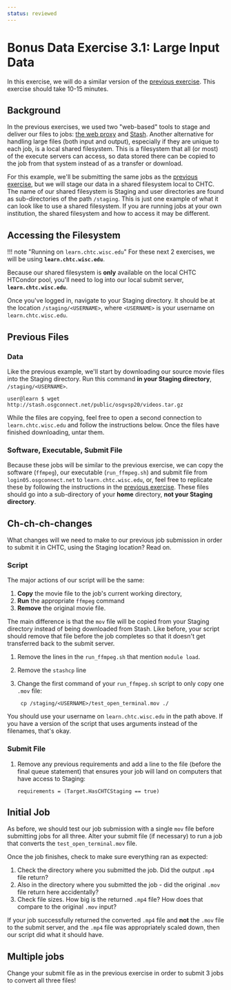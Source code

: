 ```yaml
---
status: reviewed
---
```


Bonus Data Exercise 3.1: Large Input Data
=======================================

In this exercise, we will do a similar version of the [previous exercise](../part2-ex3-stash-unique).
This exercise should take 10-15 minutes.

Background
----------

In the previous exercises, we used two "web-based" tools to stage and deliver our files to jobs:
[the web proxy](../part2-ex1-blast-proxy)  and [Stash](../part2-ex2-stash-shared).
Another alternative for handling large files (both input and output), especially if they are unique to each job, is a
local shared filesystem.
This is a filesystem that all (or most) of the execute servers can access, so data stored there can be copied to the job
from that system instead of as a transfer or download.

For this example, we'll be submitting the same jobs as the [previous exercise](../part2-ex3-stash-unique),
but we will stage our data in a shared filesystem local to CHTC.
The name of our shared filesystem is Staging and user directories are found as sub-directories  of the path `/staging`.
This is just one example of what it can look like to use a shared filesystem.
If you are running jobs at your own institution, the shared filesystem and how to access it may be different.

Accessing the Filesystem
------------------------

!!! note "Running on `learn.chtc.wisc.edu`"
    For these next 2 exercises, we will be using **`learn.chtc.wisc.edu`**.

Because our shared filesystem is **only** available on the local CHTC HTCondor pool, you'll need to log into our local
submit server, **`learn.chtc.wisc.edu`**.

Once you've logged in, navigate to your Staging directory.
It should be at the location `/staging/<USERNAME>`, where `<USERNAME>` is your username on `learn.chtc.wisc.edu`.

Previous Files
--------------

### Data

Like the previous example, we'll start by downloading our source movie files into the Staging directory.
Run this command **in your Staging directory**, `/staging/<USERNAME>`.

``` console
user@learn $ wget http://stash.osgconnect.net/public/osgvsp20/videos.tar.gz
```

While the files are copying, feel free to open a second connection to `learn.chtc.wisc.edu` and follow the instructions below.
Once the files have finished downloading, untar them.

### Software, Executable, Submit File

Because these jobs will be similar to the previous exercise, we can copy the software (`ffmpeg`), our executable
(`run_ffmpeg.sh`) and submit file from `login05.osgconnect.net` to `learn.chtc.wisc.edu`, or, feel free to replicate
these by following the instructions in the [previous exercise](../part2-ex3-stash-unique).
These files should go into a sub-directory of your **home** directory, **not your Staging directory**.

Ch-ch-ch-changes
----------------

What changes will we need to make to our previous job submission in order to submit it in CHTC, using the Staging
location?
Read on.

### Script

The major actions of our script will be the same:

1. **Copy** the movie file to the job's current working directory,
1. **Run** the appropriate `ffmpeg` command
1. **Remove** the original movie file.

The main difference is that the `mov` file will be copied from  your Staging directory instead of being downloaded from
Stash.
Like before, your script should remove  that file before the job completes so that it doesn't get transferred back to
the submit server.

1. Remove the lines in the `run_ffmpeg.sh` that mention `module load`.

2. Remove the `stashcp` line

3. Change the first command of your `run_ffmpeg.sh` script to only copy one `.mov` file: 

        cp /staging/<USERNAME>/test_open_terminal.mov ./

You should use your username on `learn.chtc.wisc.edu` in the path above.
If you have a version of the script that uses arguments instead of the filenames, that's okay.

### Submit File

1.  Remove any previous requirements and add a line to the file (before the final queue statement) that ensures your job
    will land on computers that have access to Staging: 

        requirements = (Target.HasCHTCStaging == true)

Initial Job
-----------

As before, we should test our job submission with a single `mov` file before submitting jobs for all three.
Alter your submit file (if necessary) to  run a job that converts the `test_open_terminal.mov` file.

Once the job finishes, check to make sure everything ran as expected:

1.  Check the directory where you submitted the job. Did the output `.mp4` file return?
2.  Also in the directory where you submitted the job - did the original `.mov` file return here accidentally?
3.  Check file sizes. How big is the returned `.mp4` file? How does that compare to the original `.mov` input?

If your job successfully returned the converted `.mp4` file and **not** the `.mov` file to the submit server, and the
`.mp4` file was appropriately scaled down, then our script did what it should have.

Multiple jobs
-------------

Change your submit file as in the previous exercise in order to submit 3 jobs to convert all three files!


